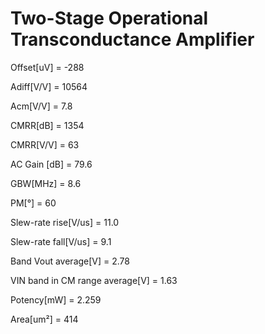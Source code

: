 # Two-Stage Operational Transconductance Amplifier

Offset[uV] = -288

Adiff[V/V] = 10564

Acm[V/V] = 7.8

CMRR[dB] = 1354

CMRR[V/V] = 63

AC Gain [dB] = 79.6

GBW[MHz] = 8.6

PM[°] = 60

Slew-rate rise[V/us] = 11.0

Slew-rate fall[V/us] = 9.1

Band Vout average[V] = 2.78

VIN band in CM range average[V] = 1.63

Potency[mW] = 2.259 

Area[um²] = 414

